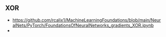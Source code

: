 ## XOR

* https://github.com/rcalix1/MachineLearningFoundations/blob/main/NeuralNets/PyTorch/FoundationsOfNeuralNetworks_gradients_XOR.ipynb
* 

